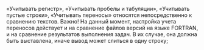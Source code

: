 «Учитывать регистр», «Учитывать пробелы и табуляции», «Учитывать пустые строки», «Учитывать переносы» относятся непосредственно к сравнению текстов. Важно! На данный момент, настройка учета переносов действует и на сравнение файлов версий на языке FORTRAN, и на сравнение результатов выполнения задач. В их случае, она должна быть выставлена, иначе вывод может слиться в одну строку; 